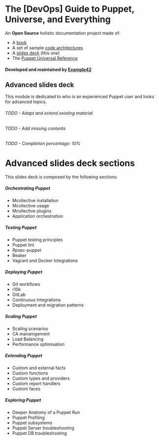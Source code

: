 # The [DevOps] Guide to Puppet, Universe, and Everything


An **Open Source** holistic documentation project made of:

- A [book](https://github.com/example42/puppetguide-book)
- A set of sample [code architectures](https://github.com/example42/puppetguide-architectures)
- A [slides deck](https://github.com/example42/puppetguide-slides) (this one)
- The [Puppet Universal Reference](https://github.com/example42/puppetguide-reference)

#### Developed and maintained by [Example42](http://www.example42.com)

## Advanced slides deck

This module is dedicated to who is an experienced Puppet user and looks for advanced topics.


###### TODO - Adapt and extend existing material
###### TODO - Add missing contents
###### TODO - Completion percentage: 10%



# Advanced slides deck sections

This slides deck is composed by the following sections:

##### Orchestrating Puppet

- Mcollective installation
- Mcollective usage
- Mcollective plugins
- Application orchestration

##### Testing Puppet

- Puppet testing principles
- Puppet lint
- Rpsec-puppet
- Beaker
- Vagrant and Docker Integrations

##### Deploying Puppet

- Git workflows
- r10k
- GitLab
- Continuous Integrations
- Deployment and migration patterns

##### Scaling Puppet

- Scaling scenarios
- CA manamgement
- Load Balancing
- Performance optimisation

##### Extending Puppet

- Custom and external facts
- Custom functions
- Custom types and providers
- Custom report handlers
- Custom faces

##### Exploring Puppet

- Deeper Anatomy of a Puppet Run
- Puppet Profiling
- Puppet subsystems
- Puppet Server troubleshooting
- Puppet DB troubleshooting
